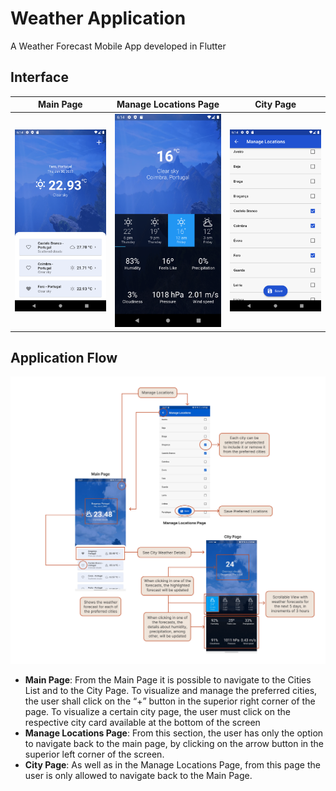 # Weather Application
A Weather Forecast Mobile App developed in Flutter

## Interface
Main Page | Manage Locations Page | City Page
--- | --- | ---
![main page](./images/main_page.png) | ![city page](./images/city_page.png) | ![manage locations page](./images/manage_locations_page.png)

## Application Flow
![Flow](./images/flow.png)

- **Main Page**: From the Main Page it is possible to navigate to the Cities List and to the City Page. To visualize and manage the preferred cities, the user shall click on the “+” button in the superior right corner of the page. To visualize a certain city page, the user must click on the respective city card available at the bottom of the screen  
- **Manage Locations Page**: From this section, the user has only the option to navigate back to the main page, by clicking on the arrow button in the superior left corner of the screen.  
- **City Page**: As well as in the Manage Locations Page, from this page the user is only allowed to navigate back to the Main Page. 
